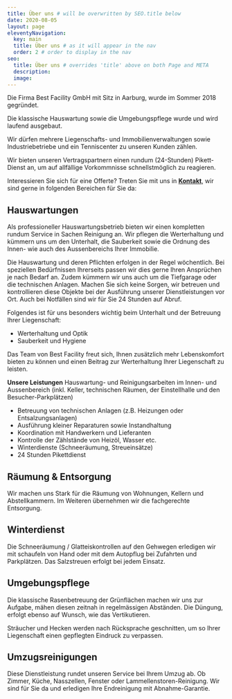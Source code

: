 ```yaml
---
title: Über uns # will be overwritten by SEO.title below
date: 2020-08-05
layout: page
eleventyNavigation:
  key: main
  title: Über uns # as it will appear in the nav
  order: 2 # order to display in the nav
seo:
  title: Über uns # overrides 'title' above on both Page and META
  description:
  image:
---
```


Die Firma Best Facility GmbH mit Sitz in Aarburg, wurde im Sommer 2018 gegründet.

Die klassische Hauswartung sowie die Umgebungspflege wurde und wird laufend ausgebaut.

Wir dürfen mehrere Liegenschafts- und Immobilienverwaltungen sowie Industriebetriebe und ein Tenniscenter zu unseren Kunden zählen.

Wir bieten unseren Vertragspartnern einen rundum (24-Stunden) Pikett-Dienst an, um auf allfällige Vorkommnisse schnellstmöglich zu reagieren.

Interessieren Sie sich für eine Offerte? Treten Sie mit uns in **[Kontakt](/kontakt)**, wir sind gerne in folgenden Bereichen für Sie da:

## Hauswartungen

Als professioneller Hauswartungsbetrieb bieten wir einen kompletten rundum Service in Sachen Reinigung an. Wir pflegen die Werterhaltung und kümmern uns um den Unterhalt, die Sauberkeit sowie die Ordnung des Innen- wie auch des Aussenbereichs Ihrer Immobilie.

Die Hauswartung und deren Pflichten erfolgen in der Regel wöchentlich. Bei speziellen Bedürfnissen Ihrerseits passen wir dies gerne Ihren Ansprüchen je nach Bedarf an. Zudem kümmern wir uns auch um die Tiefgarage oder die technischen Anlagen. Machen Sie sich keine Sorgen, wir betreuen und kontrollieren diese Objekte bei der Ausführung unserer Dienstleistungen vor Ort. Auch bei Notfällen sind wir für Sie 24 Stunden auf Abruf.

Folgendes ist für uns besonders wichtig beim Unterhalt und der Betreuung Ihrer Liegenschaft:

* Werterhaltung und Optik
* Sauberkeit und Hygiene

Das Team von Best Facility freut sich, Ihnen zusätzlich mehr Lebenskomfort bieten zu können und einen Beitrag zur Werterhaltung Ihrer Liegenschaft zu leisten.

**Unsere Leistungen**
Hauswartung- und Reinigungsarbeiten im Innen- und Aussenbereich (inkl. Keller, technischen Räumen, der Einstellhalle und den Besucher-Parkplätzen)

* Betreuung von technischen Anlagen (z.B. Heizungen oder Entsalzungsanlagen)
* Ausführung kleiner Reparaturen sowie Instandhaltung
* Koordination mit Handwerkern und Lieferanten
* Kontrolle der Zählstände von Heizöl, Wasser etc.
* Winterdienste (Schneeräumung, Streueinsätze)
* 24 Stunden Pikettdienst

## Räumung & Entsorgung

Wir machen uns Stark für die Räumung von Wohnungen, Kellern und Abstellkammern. Im Weiteren übernehmen wir die fachgerechte Entsorgung.

## Winterdienst

Die Schneeräumung / Glatteiskontrollen auf den Gehwegen erledigen wir mit schaufeln von Hand oder mit dem Autopflug bei Zufahrten und Parkplätzen. Das Salzstreuen erfolgt bei jedem Einsatz.

## Umgebungspflege

Die klassische Rasenbetreuung der Grünflächen machen wir uns zur Aufgabe, mähen diesen zeitnah in regelmässigen Abständen. Die Düngung, erfolgt ebenso auf Wunsch, wie das Vertikutieren.

Sträucher und Hecken werden nach Rücksprache geschnitten, um so Ihrer Liegenschaft einen gepflegten Eindruck zu verpassen.

## Umzugsreinigungen

Diese Dienstleistung rundet unseren Service bei Ihrem Umzug ab.
Ob Zimmer, Küche, Nasszellen, Fenster oder Lammellenstoren-Reinigung. Wir sind für Sie da und erledigen Ihre Endreinigung mit Abnahme-Garantie.
